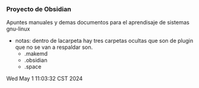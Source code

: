 ### Proyecto de Obsidian
Apuntes manuales y demas documentos para el aprendisaje de sistemas gnu-linux

- notas: dentro de lacarpeta hay tres carpetas ocultas que son de plugin que no se van a respaldar son.
	- .makemd
	- .obsidian
	- .space

Wed May  1 11:03:32 CST 2024
